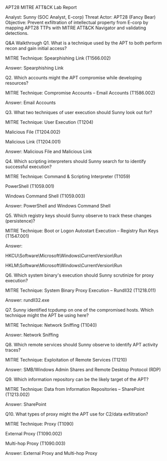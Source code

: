 APT28 MITRE ATT&CK Lab Report

Analyst: Sunny (SOC Analyst, E-corp)
Threat Actor: APT28 (Fancy Bear)
Objective: Prevent exfiltration of intellectual property from E-corp by mapping APT28 TTPs with MITRE ATT&CK Navigator and validating detections.

Q&A Walkthrough
Q1. What is a technique used by the APT to both perform recon and gain initial access?

MITRE Technique: Spearphishing Link (T1566.002)

Answer: Spearphishing Link

Q2. Which accounts might the APT compromise while developing resources?

MITRE Technique: Compromise Accounts – Email Accounts (T1586.002)

Answer: Email Accounts

Q3. What two techniques of user execution should Sunny look out for?

MITRE Technique: User Execution (T1204)

Malicious File (T1204.002)

Malicious Link (T1204.001)

Answer: Malicious File and Malicious Link

Q4. Which scripting interpreters should Sunny search for to identify successful execution?

MITRE Technique: Command & Scripting Interpreter (T1059)

PowerShell (T1059.001)

Windows Command Shell (T1059.003)

Answer: PowerShell and Windows Command Shell

Q5. Which registry keys should Sunny observe to track these changes (persistence)?

MITRE Technique: Boot or Logon Autostart Execution – Registry Run Keys (T1547.001)

Answer:

HKCU\Software\Microsoft\Windows\CurrentVersion\Run

HKLM\Software\Microsoft\Windows\CurrentVersion\Run

Q6. Which system binary's execution should Sunny scrutinize for proxy execution?

MITRE Technique: System Binary Proxy Execution – Rundll32 (T1218.011)

Answer: rundll32.exe

Q7. Sunny identified tcpdump on one of the compromised hosts. Which technique might the APT be using here?

MITRE Technique: Network Sniffing (T1040)

Answer: Network Sniffing

Q8. Which remote services should Sunny observe to identify APT activity traces?

MITRE Technique: Exploitation of Remote Services (T1210)

Answer: SMB/Windows Admin Shares and Remote Desktop Protocol (RDP)

Q9. Which information repository can be the likely target of the APT?

MITRE Technique: Data from Information Repositories – SharePoint (T1213.002)

Answer: SharePoint

Q10. What types of proxy might the APT use for C2/data exfiltration?

MITRE Technique: Proxy (T1090)

External Proxy (T1090.002)

Multi-hop Proxy (T1090.003)

Answer: External Proxy and Multi-hop Proxy
